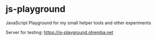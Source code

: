 # js-playground
JavaScript Playground for my small helper tools and other experiments 

Server for testing: https://js-playground.otremba.net

